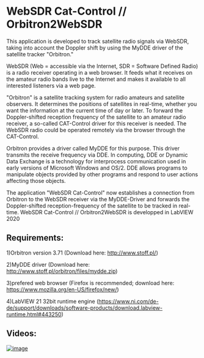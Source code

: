 # WebSDR Cat-Control // Orbitron2WebSDR
This application is developed to track satellite radio signals via WebSDR, taking into account the Doppler shift by using the MyDDE driver of the satellite tracker "Orbitron." 

WebSDR (Web = accessible via the Internet, SDR = Software Defined Radio) is a radio receiver operating in a web browser. It feeds what it receives on the amateur radio bands live to the Internet and makes it available to all interested listeners via a web page.

"Orbitron" is a satellite tracking system for radio amateurs and satellite observers. It determines the positions of satellites in real-time, whether you want the information at the current time of day or later. To forward the Doppler-shifted reception frequency of the satellite to an amateur radio receiver, a so-called CAT-Control driver for this receiver is needed. The WebSDR radio could be operated remotely via the browser through the CAT-Control.

Orbitron provides a driver called MyDDE for this purpose. This driver transmits the receive frequency via DDE. In computing, DDE or Dynamic Data Exchange is a technology for interprocess communication used in early versions of Microsoft Windows and OS/2. DDE allows programs to manipulate objects provided by other programs and respond to user actions affecting those objects.

The application "WebSDR Cat-Control" now establishes a connection from Orbitron to the WebSDR receiver via the MyDDE-Driver and forwards the Doppler-shifted reception-frequency of the satellite to be tracked in real-time. WebSDR Cat-Control // Orbitron2WebSDR is developped in LabVIEW 2020

Requirements:
----------------
1)Orbitron version 3.71  (Download here: http://www.stoff.pl/)

2)MyDDE driver  (Download here: http://www.stoff.pl/orbitron/files/mydde.zip)

3)prefered web browser (Firefox is recommended; download here: https://www.mozilla.org/en-US/firefox/new/)

4)LabVIEW 21 32bit runtime engine (https://www.ni.com/de-de/support/downloads/software-products/download.labview-runtime.html#443250)


Videos:
----------------

[![image](https://user-images.githubusercontent.com/3606905/155881361-6ffd647d-52a9-41cd-b79d-eba7ed12d5e0.png)](https://www.youtube.com/watch?v=3J_UkhTQFNA)



